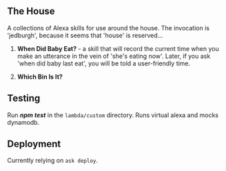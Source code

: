 ## The House

A collections of Alexa skills for use around the house. The invocation is 'jedburgh', because it seems that 'house' is reserved...

1. **When Did Baby Eat?** - a skill that will record the current time when you make an utterance in the vein of 'she's eating now'. Later, if you ask 'when did baby last eat', you will be told a user-friendly time.

1. **Which Bin Is It?**

## Testing
Run **_npm test_** in the ```lambda/custom``` directory. Runs virtual alexa and mocks dynamodb.

## Deployment
Currently relying on ```ask deploy```.

